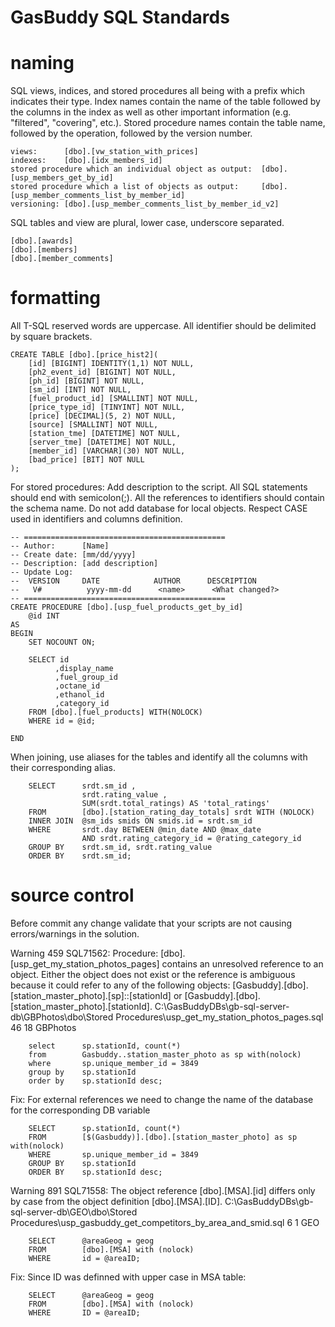 GasBuddy SQL Standards
==========


naming
========
SQL views, indices, and stored procedures all being with a prefix which indicates their type. 
Index names contain the name of the table followed by the columns in the index as well as other important information (e.g. "filtered", "covering", etc.). 
Stored procedure names contain the table name, followed by the operation, followed by the version number.

```
views: 		[dbo].[vw_station_with_prices]
indexes: 	[dbo].[idx_members_id]
stored procedure which an individual object as output: 	[dbo].[usp_members_get_by_id]
stored procedure which a list of objects as output: 	[dbo].[usp_member_comments_list_by_member_id]
versioning:	[dbo].[usp_member_comments_list_by_member_id_v2]
```

SQL tables and view are plural, lower case, underscore separated. 

```
[dbo].[awards]
[dbo].[members]
[dbo].[member_comments]
```


formatting
=========
All T-SQL reserved words are uppercase.
All identifier should be delimited by square brackets.

```
CREATE TABLE [dbo].[price_hist2](
	[id] [BIGINT] IDENTITY(1,1) NOT NULL,
	[ph2_event_id] [BIGINT] NOT NULL,
	[ph_id] [BIGINT] NOT NULL,
	[sm_id] [INT] NOT NULL,
	[fuel_product_id] [SMALLINT] NOT NULL,
	[price_type_id] [TINYINT] NOT NULL,
	[price] [DECIMAL](5, 2) NOT NULL,
	[source] [SMALLINT] NOT NULL,
	[station_tme] [DATETIME] NOT NULL,
	[server_tme] [DATETIME] NOT NULL,
	[member_id] [VARCHAR](30) NOT NULL,
	[bad_price] [BIT] NOT NULL
);

```

For stored procedures: Add description to the script.
All SQL statements should end with semicolon(;).
All the references to identifiers should contain the schema name.
Do not add database for local objects.
Respect CASE used in identifiers and columns definition.

```
-- =============================================
-- Author:		[Name]
-- Create date: [mm/dd/yyyy]
-- Description:	[add description]
-- Update Log:
--	VERSION		DATE			AUTHOR		DESCRIPTION
--	 V#			 yyyy-mm-dd		 <name>		 <What changed?>
-- =============================================
CREATE PROCEDURE [dbo].[usp_fuel_products_get_by_id] 
	@id INT
AS
BEGIN
	SET NOCOUNT ON;

	SELECT id
		  ,display_name
		  ,fuel_group_id
		  ,octane_id
		  ,ethanol_id
		  ,category_id
	FROM [dbo].[fuel_products] WITH(NOLOCK)
	WHERE id = @id;

END

```

When joining, use aliases for the tables and identify all the columns with their corresponding alias.

```
	SELECT		srdt.sm_id , 
				srdt.rating_value ,
				SUM(srdt.total_ratings) AS 'total_ratings'
	FROM		[dbo].[station_rating_day_totals] srdt WITH (NOLOCK)
	INNER JOIN	@sm_ids smids ON smids.id = srdt.sm_id
	WHERE		srdt.day BETWEEN @min_date AND @max_date
				AND srdt.rating_category_id = @rating_category_id
	GROUP BY	srdt.sm_id, srdt.rating_value
	ORDER BY	srdt.sm_id;
```



source control
=========
Before commit any change validate that your scripts are not causing errors/warnings in the solution.


Warning	459		SQL71562: Procedure: [dbo].[usp_get_my_station_photos_pages] contains an unresolved reference to an object. Either the object does not exist or the reference is ambiguous because it could refer to any of the following objects: [Gasbuddy].[dbo].[station_master_photo].[sp]::[stationId] or [Gasbuddy].[dbo].[station_master_photo].[stationId].	C:\GasBuddyDBs\gb-sql-server-db\GBPhotos\dbo\Stored Procedures\usp_get_my_station_photos_pages.sql	46	18	GBPhotos

```
	select      sp.stationId, count(*)
	from		Gasbuddy..station_master_photo as sp with(nolock)
	where		sp.unique_member_id = 3849
	group by	sp.stationId
	order by	sp.stationId desc;
```

Fix: For external references we need to change the name of the database for the corresponding DB variable
			
```
	SELECT      sp.stationId, count(*)
	FROM		[$(Gasbuddy)].[dbo].[station_master_photo] as sp with(nolock)
	WHERE		sp.unique_member_id = 3849
	GROUP BY	sp.stationId
	ORDER BY	sp.stationId desc;
```		

Warning	891		SQL71558: The object reference [dbo].[MSA].[id] differs only by case from the object definition [dbo].[MSA].[ID].	C:\GasBuddyDBs\gb-sql-server-db\GEO\dbo\Stored Procedures\usp_gasbuddy_get_competitors_by_area_and_smid.sql	6	1	GEO

```
	SELECT		@areaGeog = geog
	FROM		[dbo].[MSA] with (nolock)
	WHERE		id = @areaID;
```

Fix: Since ID was definned with upper case in MSA table:
			

```
	SELECT		@areaGeog = geog
	FROM		[dbo].[MSA] with (nolock)
	WHERE		ID = @areaID;
```		